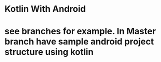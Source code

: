 # Kotlin With Android
# see branches for example. In Master branch have sample android project structure using kotlin
